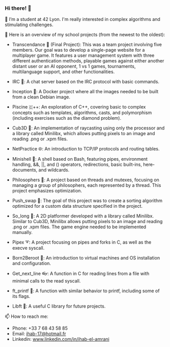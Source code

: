 <!-- ### Hi there 👋

🔭 I’m a student in 42 Lyon and I'm currently searching for an internship. I'm really intersted in complex algotithms and stimulating challenges.

🌱 Here is an overview of my school projects (From the newest to the oldest):
- Transcendance, the final project : It's a 5 people team project where the goal was to develop a single page website of a multiplayer game. It pocesses a user management system with 3 different athentification systems, a playable game against an other distant user or against an AI oppenent, 1 vs 1 games and tournaments, multilanguages support, and other functionalities.
- Irc : An irc protocol based chat server with basic commands.
- Inception : A docker project based where all the images needed to be built from a clean image of debian.
- Piscine CPP : A discovery of C++, from basic to complex notions such as templates, algorithms, casts and polymorphism (with different exercises such as the diamond problem)
- Cub3D : A implementation of raycasting using only the processor and a lib called Minilibx. Minilibx only allows putting pixels to an image and reading .png or an .xpm files.
- NetPractice : An introduction to Tcp-Ip protocols and routing tables.
- Minishell : A shell based on bash, with pipes, environnement handling, &&, || and () operators, redirections, basic built-ins, here-doc and wildcards
- Philosophers : A project based on threads and mutexs, where the goal is to manage a group of philosphers, each one being represented with a thread. This project emphazes on optimization
- Push_swap : The goal of the project was the creation of a sorting algorithm that needs to be optimized for a custom data structure given in the subject.
- So_long : A 2D plateformer developed with a lib called Minilibx. Minilibx only allows putting pixels to an image and reading .png or an .xpm files. The game engine needed to be implemented manually
- Pipex : Discovering pipes and forks in C, as well as execve syscall.
- Born2Beroot : An introduction to Virtual machines and OS installation and configuration.
- Get_next_line : Creating a function in C to read a line from a file with the minumum call to the read syscall
- ft_printf : A function with the same behaviour as printf, with some of its flags
- Libft : A useful librarary in C for the next projects

📫 How to reach me:
- Number: +33 7 68 43 58 85
- Mail: ihab-17@hotmail.fr
- Linkedin: www.linkedin.com/in/ihab-el-amrani -->


### Hi there! 👋
🔭 I’m a student at 42 Lyon. I'm really interested in complex algorithms and stimulating challenges.

🌱 Here is an overview of my school projects (from the newest to the oldest):

- Transcendance 🏓 (Final Project): This was a team project involving five members. Our goal was to develop a single-page website for a multiplayer game. It features a user management system with three different authentication methods, playable games against either another distant user or an AI opponent, 1 vs 1 games, tournaments, multilanguage support, and other functionalities.

- IRC 💬: A chat server based on the IRC protocol with basic commands.

- Inception 🐳: A Docker project where all the images needed to be built from a clean Debian image.

- Piscine 🇨++: An exploration of C++, covering basic to complex concepts such as templates, algorithms, casts, and polymorphism (including exercises such as the diamond problem).

- Cub3D 🔦: An implementation of raycasting using only the processor and a library called Minilibx, which allows putting pixels to an image and reading .png or .xpm files.

- NetPractice 🌐: An introduction to TCP/IP protocols and routing tables.

- Minishell 🐧: A shell based on Bash, featuring pipes, environment handling, &&, ||, and () operators, redirections, basic built-ins, here-documents, and wildcards.

- Philosophers 🍝: A project based on threads and mutexes, focusing on managing a group of philosophers, each represented by a thread. This project emphasizes optimization.

- Push_swap 🔄: The goal of this project was to create a sorting algorithm optimized for a custom data structure specified in the project.

- So_long 🧙: A 2D platformer developed with a library called Minilibx. Similar to Cub3D, Minilibx allows putting pixels to an image and reading .png or .xpm files. The game engine needed to be implemented manually.

- Pipex ➰: A project focusing on pipes and forks in C, as well as the execve syscall.

- Born2Beroot 🔐: An introduction to virtual machines and OS installation and configuration.

- Get_next_line 👓: A function in C for reading lines from a file with minimal calls to the read syscall.

- ft_printf 📝: A function with similar behavior to printf, including some of its flags.

- Libft 📘: A useful C library for future projects.

📫 How to reach me:

- Phone: +33 7 68 43 58 85
- Email: ihab-17@hotmail.fr
- Linkedin: www.linkedin.com/in/ihab-el-amrani

<!---
**iel-amra/iel-amra** is a ✨ _special_ ✨ repository because its `README.md` (this file) appears on your GitHub profile.

Here are some ideas to get you started:

- 👯 I’m looking to collaborate on ...
- 🤔 I’m looking for help with ...
- 💬 Ask me about ...
- ⚡ Fun fact: ...
-->
